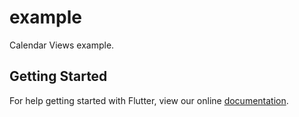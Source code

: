 # example

Calendar Views example.

## Getting Started

For help getting started with Flutter, view our online
[documentation](https://flutter.io/).
